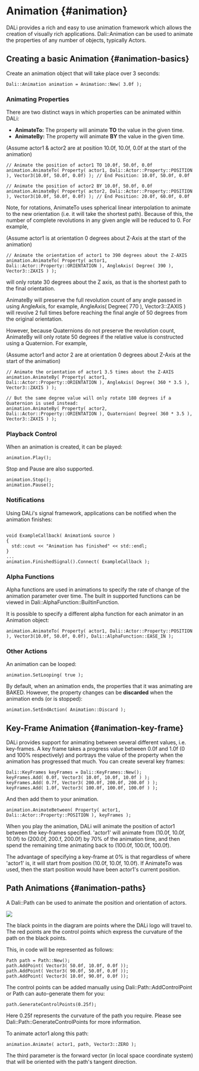 <!--
/**-->

# Animation {#animation}

DALi provides a rich and easy to use animation framework which allows the creation of visually rich applications.
Dali::Animation can be used to animate the properties of any number of objects, typically Actors.

## Creating a basic Animation {#animation-basics}

Create an animation object that will take place over 3 seconds:
~~~{.cpp}
Dali::Animation animation = Animation::New( 3.0f );
~~~

### Animating Properties

There are two distinct ways in which properties can be animated within DALi:
- **AnimateTo:** The property will animate **TO** the value in the given time.
- **AnimateBy:** The property will animate **BY** the value in the given time.

(Assume actor1 & actor2 are at position 10.0f, 10.0f, 0.0f at the start of the animation)
~~~{.cpp}
// Animate the position of actor1 TO 10.0f, 50.0f, 0.0f
animation.AnimateTo( Property( actor1, Dali::Actor::Property::POSITION ), Vector3(10.0f, 50.0f, 0.0f) ); // End Position: 10.0f, 50.0f, 0.0f

// Animate the position of actor2 BY 10.0f, 50.0f, 0.0f
animation.AnimateBy( Property( actor2, Dali::Actor::Property::POSITION ), Vector3(10.0f, 50.0f, 0.0f) ); // End Position: 20.0f, 60.0f, 0.0f
~~~

Note, for rotations, AnimateTo uses spherical linear interpolation to animate to the new orientation (i.e. it will take the shortest path). Because of this, the number of complete revolutions in any given angle will be reduced to 0. For example,

(Assume actor1 is at orientation 0 degrees about Z-Axis at the start of the animation)
~~~{.cpp}
// Animate the orientation of actor1 to 390 degrees about the Z-AXIS
animation.AnimateTo( Property( actor1, Dali::Actor::Property::ORIENTATION ), AngleAxis( Degree( 390 ), Vector3::ZAXIS ) );
~~~

will only rotate 30 degrees about the Z axis, as that is the shortest path to the final orientation.

AnimateBy will preserve the full revolution count of any angle passed in using AngleAxis, for example, AngleAxis( Degree( 770 ), Vector3::ZAXIS ) will revolve 2 full times before reaching the final angle of 50 degrees from the original orientation.

However, because Quaternions do not preserve the revolution count, AnimateBy will only rotate 50 degrees if the relative value is constructed using a Quaternion. For example,

(Assume actor1 and actor 2 are at orientation 0 degrees about Z-Axis at the start of the animation)
~~~{.cpp}
// Animate the orientation of actor1 3.5 times about the Z-AXIS
animation.AnimateBy( Property( actor1, Dali::Actor::Property::ORIENTATION ), AngleAxis( Degree( 360 * 3.5 ), Vector3::ZAXIS ) );

// But the same degree value will only rotate 180 degrees if a Quaternion is used instead:
animation.AnimateBy( Property( actor2, Dali::Actor::Property::ORIENTATION ), Quaternion( Degree( 360 * 3.5 ), Vector3::ZAXIS ) );
~~~

### Playback Control

When an animation is created, it can be played:
~~~{.cpp}
animation.Play();
~~~

Stop and Pause are also supported.
~~~{.cpp}
animation.Stop();
animation.Pause();
~~~

### Notifications

Using DALi's signal framework, applications can be notified when the animation finishes:

~~~{.cpp}

void ExampleCallback( Animation& source )
{
  std::cout << "Animation has finished" << std::endl;
}
...
animation.FinishedSignal().Connect( ExampleCallback );
~~~

### Alpha Functions

Alpha functions are used in animations to specify the rate of change of the animation parameter over time.
The built in supported functions can be viewed in Dali::AlphaFunction::BuiltinFunction.

It is possible to specify a different alpha function for each animator in an Animation object:
~~~{.cpp}
animation.AnimateTo( Property( actor1, Dali::Actor::Property::POSITION ), Vector3(10.0f, 50.0f, 0.0f), Dali::AlphaFunction::EASE_IN );
~~~

### Other Actions

An animation can be looped:
~~~{.cpp}
animation.SetLooping( true );
~~~

By default, when an animation ends, the properties that it was animating are BAKED.
However, the property changes can be **discarded** when the animation ends (or is stopped):
~~~{.cpp}
animation.SetEndAction( Animation::Discard );
~~~

## Key-Frame Animation {#animation-key-frame}

DALi provides support for animating between several different values, i.e. key-frames.
A key frame takes a progress value between 0.0f and 1.0f (0 and 100% respectively) and portrays the value of the property when the animation has progressed that much.
You can create several key frames:
~~~{.cpp}
Dali::KeyFrames keyFrames = Dali::KeyFrames::New();
keyFrames.Add( 0.0f, Vector3( 10.0f, 10.0f, 10.0f ) );
keyFrames.Add( 0.7f, Vector3( 200.0f, 200.0f, 200.0f ) );
keyFrames.Add( 1.0f, Vector3( 100.0f, 100.0f, 100.0f ) );
~~~
And then add them to your animation.
~~~{.cpp}
animation.AnimateBetween( Property( actor1, Dali::Actor::Property::POSITION ), keyFrames );
~~~
When you play the animation, DALi will animate the position of actor1 between the key-frames specified.
'actor1' will animate from (10.0f, 10.0f, 10.0f) to (200.0f, 200.f, 200.0f) by 70% of the animation time,
and then spend the remaining time animating back to (100.0f, 100.0f, 100.0f).

The advantage of specifying a key-frame at 0% is that regardless of where 'actor1' is, it will start from position (10.0f, 10.0f, 10.0f).
If AnimateTo was used, then the start position would have been actor1's current position.

## Path Animations {#animation-paths}

A Dali::Path can be used to animate the position and orientation of actors.

![ ](animation/animated-path.png)

The black points in the diagram are points where the DALi logo will travel to.
The red points are the control points which express the curvature of the path on the black points.

This, in code will be represented as follows:
~~~{.cpp}
Path path = Path::New();
path.AddPoint( Vector3( 50.0f, 10.0f, 0.0f ));
path.AddPoint( Vector3( 90.0f, 50.0f, 0.0f ));
path.AddPoint( Vector3( 10.0f, 90.0f, 0.0f ));
~~~
The control points can be added manually using Dali::Path::AddControlPoint or Path can auto-generate them for you:
~~~{.cpp}
path.GenerateControlPoints(0.25f);
~~~
Here 0.25f represents the curvature of the path you require. Please see Dali::Path::GenerateControlPoints for more information.

To animate actor1 along this path:
~~~{.cpp}
animation.Animate( actor1, path, Vector3::ZERO );
~~~
The third parameter is the forward vector (in local space coordinate system) that will be oriented with the path's tangent direction.
